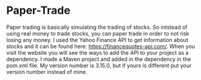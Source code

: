 # Paper-Trade
Paper trading is basically simulating the trading of stocks. So intstead of using real money to trade stocks, you can paper trade in order to not risk losing any money. I used the Yahoo Finance API to get information about stocks and it can be found here: https://financequotes-api.com/. When you visit the website you will see the ways to add the API to your project as a dependency. I made a Maven project and added in the dependency in the pom.xml file. My version number is 3.15.0, but if yours is different put your version number instead of mine.
